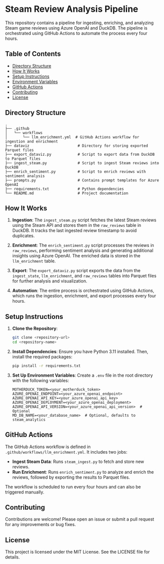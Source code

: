# Steam Review Analysis Pipeline

This repository contains a pipeline for ingesting, enriching, and analyzing Steam game reviews using Azure OpenAI and DuckDB. The pipeline is orchestrated using GitHub Actions to automate the process every four hours.

## Table of Contents

- [Directory Structure](#directory-structure)
- [How It Works](#how-it-works)
- [Setup Instructions](#setup-instructions)
- [Environment Variables](#environment-variables)
- [GitHub Actions](#github-actions)
- [Contributing](#contributing)
- [License](#license)

## Directory Structure

```
.
├── .github
│   └── workflows
│       └── llm_enrichment.yml  # GitHub Actions workflow for ingestion and enrichment
├── dataviz                      # Directory for storing exported Parquet files
├── export_dataviz.py            # Script to export data from DuckDB to Parquet files
├── ingest_steam.py              # Script to ingest Steam reviews into DuckDB
├── enrich_sentiment.py          # Script to enrich reviews with sentiment analysis
├── prompts.py                   # Contains prompt templates for Azure OpenAI
├── requirements.txt             # Python dependencies
└── README.md                    # Project documentation
```

## How It Works

1. **Ingestion**: The `ingest_steam.py` script fetches the latest Steam reviews using the Steam API and stores them in the `raw_reviews` table in DuckDB. It tracks the last ingested review timestamp to avoid duplicates.

2. **Enrichment**: The `enrich_sentiment.py` script processes the reviews in `raw_reviews`, performing sentiment analysis and generating additional insights using Azure OpenAI. The enriched data is stored in the `llm_enrichment` table.

3. **Export**: The `export_dataviz.py` script exports the data from the `ingest_state`, `llm_enrichment`, and `raw_reviews` tables into Parquet files for further analysis and visualization.

4. **Automation**: The entire process is orchestrated using GitHub Actions, which runs the ingestion, enrichment, and export processes every four hours.

## Setup Instructions

1. **Clone the Repository**:
   ```bash
   git clone <repository-url>
   cd <repository-name>
   ```

2. **Install Dependencies**:
   Ensure you have Python 3.11 installed. Then, install the required packages:
   ```bash
   pip install -r requirements.txt
   ```

3. **Set Up Environment Variables**:
   Create a `.env` file in the root directory with the following variables:
   ```plaintext
   MOTHERDUCK_TOKEN=<your_motherduck_token>
   AZURE_OPENAI_ENDPOINT=<your_azure_openai_endpoint>
   AZURE_OPENAI_API_KEY=<your_azure_openai_api_key>
   AZURE_OPENAI_DEPLOYMENT=<your_azure_openai_deployment>
   AZURE_OPENAI_API_VERSION=<your_azure_openai_api_version>  # Optional
   MD_DB_NAME=<your_database_name>  # Optional, defaults to steam_analytics
   ```

## GitHub Actions

The GitHub Actions workflow is defined in `.github/workflows/llm_enrichment.yml`. It includes two jobs:
- **Ingest Steam Data**: Runs `steam_ingest.py` to fetch and store new reviews.
- **Run Enrichment**: Runs `enrich_sentiment.py` to analyze and enrich the reviews, followed by exporting the results to Parquet files.

The workflow is scheduled to run every four hours and can also be triggered manually.

## Contributing

Contributions are welcome! Please open an issue or submit a pull request for any improvements or bug fixes.

## License

This project is licensed under the MIT License. See the LICENSE file for details.